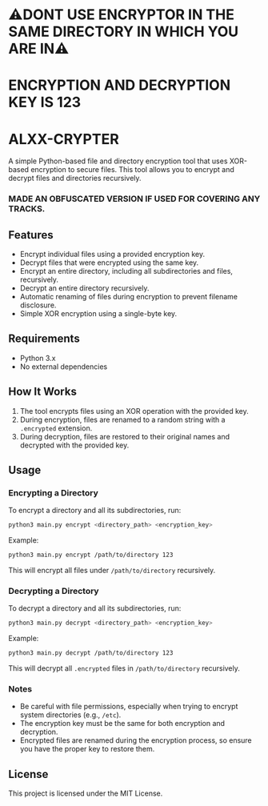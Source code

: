 # ⚠️DONT USE ENCRYPTOR IN THE SAME DIRECTORY IN WHICH YOU ARE IN⚠️

# ENCRYPTION AND DECRYPTION KEY IS 123

# ALXX-CRYPTER

A simple Python-based file and directory encryption tool that uses XOR-based encryption to secure files. This tool allows you to encrypt and decrypt files and directories recursively.

### MADE AN OBFUSCATED VERSION IF USED FOR COVERING ANY TRACKS.

## Features

- Encrypt individual files using a provided encryption key.
- Decrypt files that were encrypted using the same key.
- Encrypt an entire directory, including all subdirectories and files, recursively.
- Decrypt an entire directory recursively.
- Automatic renaming of files during encryption to prevent filename disclosure.
- Simple XOR encryption using a single-byte key.

## Requirements

- Python 3.x
- No external dependencies

## How It Works

1. The tool encrypts files using an XOR operation with the provided key.
2. During encryption, files are renamed to a random string with a `.encrypted` extension.
3. During decryption, files are restored to their original names and decrypted with the provided key.

## Usage

### Encrypting a Directory

To encrypt a directory and all its subdirectories, run:

```bash
python3 main.py encrypt <directory_path> <encryption_key>
```

Example:

```bash
python3 main.py encrypt /path/to/directory 123
```

This will encrypt all files under `/path/to/directory` recursively.

### Decrypting a Directory

To decrypt a directory and all its subdirectories, run:

```bash
python3 main.py decrypt <directory_path> <encryption_key>
```

Example:

```bash
python3 main.py decrypt /path/to/directory 123
```

This will decrypt all `.encrypted` files in `/path/to/directory` recursively.

### Notes

- Be careful with file permissions, especially when trying to encrypt system directories (e.g., `/etc`).
- The encryption key must be the same for both encryption and decryption.
- Encrypted files are renamed during the encryption process, so ensure you have the proper key to restore them.

## License

This project is licensed under the MIT License.
